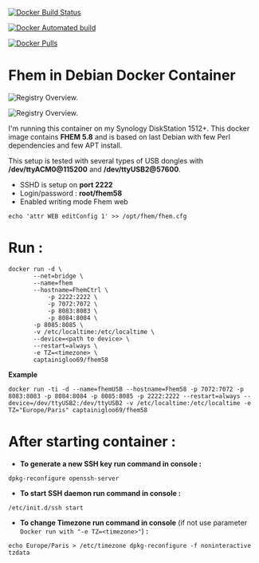 [![Docker Build Status](https://img.shields.io/docker/build/captainigloo69/fhem58.svg)](https://hub.docker.com/r/captainigloo69/fhem58/)

[![Docker Automated build](https://img.shields.io/docker/automated/captainigloo69/fhem58.svg)](https://hub.docker.com/r/captainigloo69/fhem58/)

[![Docker Pulls](https://img.shields.io/docker/pulls/captainigloo69/fhem58.svg)](https://hub.docker.com/r/captainigloo69/fhem58/)

# Fhem in Debian Docker Container 
![Registry Overview.](https://raw.githubusercontent.com/captainigloo/FHEM58/master/images/fhem.jpg)

![Registry Overview.](https://raw.githubusercontent.com/marcoraddatz/homebridge-docker/master/doc/docker-1.png)


I'm running this container on my Synology DiskStation 1512+. This docker image contains **FHEM 5.8** and is based on last Debian with few Perl dependencies and few APT install.

This setup is tested with several types of USB dongles with **/dev/ttyACM0@115200** and **/dev/ttyUSB2@57600**.

- SSHD is setup on **port 2222**
- Login/password : **root/fhem58**
- Enabled writing mode Fhem web
```
echo 'attr WEB editConfig 1' >> /opt/fhem/fhem.cfg
```
# Run :
```shell
docker run -d \
	   --net=bridge \
	   --name=fhem
	   --hostname=FhemCtrl \
           -p 2222:2222 \
           -p 7072:7072 \	   
           -p 8083:8083 \
           -p 8084:8084 \
	   -p 8085:8085 \
	   -v /etc/localtime:/etc/localtime \
	   --device=<path to device> \
	   --restart=always \
	   -e TZ=<timezone> \
	   captainigloo69/fhem58
```
**Example**
```shell-script
docker run -ti -d --name=fhemUSB --hostname=Fhem58 -p 7072:7072 -p 8083:8083 -p 8084:8084 -p 8085:8085 -p 2222:2222 --restart=always --device=/dev/ttyUSB2:/dev/ttyUSB2 -v /etc/localtime:/etc/localtime -e TZ="Europe/Paris" captainigloo69/fhem58
```

# After starting container :

- **To generate a new SSH key run command in console :** 
```
dpkg-reconfigure openssh-server
```
- **To start SSH daemon run command in console :** 
```
/etc/init.d/ssh start
```
- **To change Timezone run command in console** (if not use parameter ```Docker run with "-e TZ=<timezone>"```) **:**
```
echo Europe/Paris > /etc/timezone dpkg-reconfigure -f noninteractive tzdata
```
